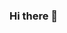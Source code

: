 ### Hi there 👋

<!--
**solomonakinbiyi/solomonakinbiyi** is a ✨ _special_ ✨ repository because its `README.md` (this file) appears on your GitHub profile.

Here are some ideas to get you started:

- 🔭 I’m currently working on some interesting applications
- 🌱 I’m currently learning Devops and Microservices
- 👯 I’m looking to collaborate on cool projects 🛠
- 💬 Ask me about building new ideas and projects that could change the world!😀
- 📫 How to reach me: You can find me on LinkedIn and Twitter @solomonakinbiyi
- ⚡ Fun fact: I'm a huge fan of DC and Marvel 🦸‍♂️🦸‍♀️😎
-->
